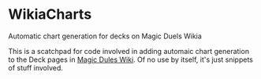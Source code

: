 # WikiaCharts
Automatic chart generation for decks on Magic Duels Wikia

This is a scatchpad for code involved in adding automaic chart generation to the Deck pages in [Magic Dules Wiki](http://magicduels.wikia.com). Of no use by itself, it's just snippets of stuff involved.
